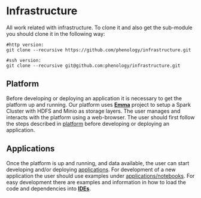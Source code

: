 # Infrastructure
All work related with infrastructure. To clone it and also get the sub-module you should clone it in the following way:
```
#http version:
git clone --recursive https://github.com/phenology/infrastructure.git 

#ssh version:
git clone --recursive git@github.com:phenology/infrastructure.git
```

## Platform
Before developing or deploying an application it is necessary to get the platform up and running. Our platform uses [**Emma**](https://github.com/nlesc-sherlock/emma) project to setup a Spark Cluster with HDFS and Minio as storage layers. The user manages and interacts with the platform using a web-browser. The user should first follow the steps described in [platform](./platform) before developing or deploying an application. 


## Applications
Once the platform is up and running, and data available, the user can start developing and/or deploying [applications](applications). For development of a new application the user should use examples under [applications/notebooks](./applications/notebooks). For easy development there are examples and information in how to load the code and dependencies into [**IDEs**](./applications/ides).
